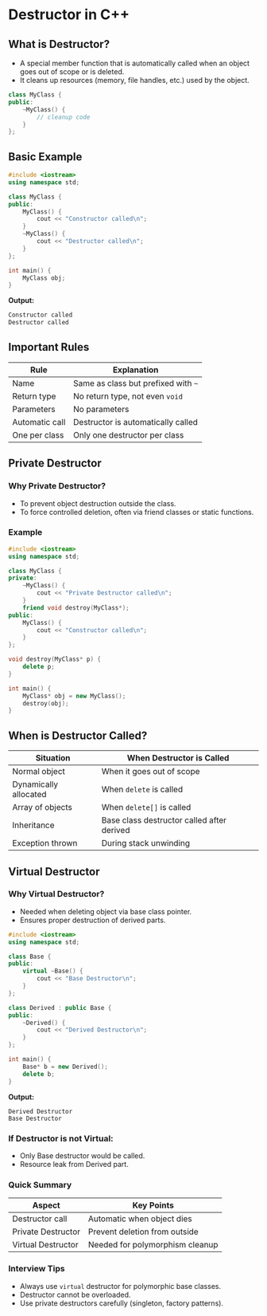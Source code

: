 # Destructor in C++

## What is Destructor?

- A special member function that is automatically called when an object goes out of scope or is deleted.
- It cleans up resources (memory, file handles, etc.) used by the object.

```cpp
class MyClass {
public:
    ~MyClass() {
        // cleanup code
    }
};
```

## Basic Example

```cpp
#include <iostream>
using namespace std;

class MyClass {
public:
    MyClass() {
        cout << "Constructor called\n";
    }
    ~MyClass() {
        cout << "Destructor called\n";
    }
};

int main() {
    MyClass obj;
}
```

**Output:**

```cpp
Constructor called
Destructor called
```

## Important Rules

| Rule           | Explanation                         |
| -------------- | ----------------------------------- |
| Name           | Same as class but prefixed with `~` |
| Return type    | No return type, not even `void`     |
| Parameters     | No parameters                       |
| Automatic call | Destructor is automatically called  |
| One per class  | Only one destructor per class       |

## Private Destructor

### Why Private Destructor?

- To prevent object destruction outside the class.
- To force controlled deletion, often via friend classes or static functions.

### Example

```cpp
#include <iostream>
using namespace std;

class MyClass {
private:
    ~MyClass() {
        cout << "Private Destructor called\n";
    }
    friend void destroy(MyClass*);
public:
    MyClass() {
        cout << "Constructor called\n";
    }
};

void destroy(MyClass* p) {
    delete p;
}

int main() {
    MyClass* obj = new MyClass();
    destroy(obj);
}
```

## When is Destructor Called?

| Situation             | When Destructor is Called                  |
| --------------------- | ------------------------------------------ |
| Normal object         | When it goes out of scope                  |
| Dynamically allocated | When `delete` is called                    |
| Array of objects      | When `delete[]` is called                  |
| Inheritance           | Base class destructor called after derived |
| Exception thrown      | During stack unwinding                     |

## Virtual Destructor

### Why Virtual Destructor?

- Needed when deleting object via base class pointer.
- Ensures proper destruction of derived parts.

```cpp
#include <iostream>
using namespace std;

class Base {
public:
    virtual ~Base() {
        cout << "Base Destructor\n";
    }
};

class Derived : public Base {
public:
    ~Derived() {
        cout << "Derived Destructor\n";
    }
};

int main() {
    Base* b = new Derived();
    delete b;
}
```

**Output:**

```
Derived Destructor
Base Destructor
```

### If Destructor is not Virtual:

- Only Base destructor would be called.
- Resource leak from Derived part.

### Quick Summary

| Aspect             | Key Points                      |
| ------------------ | ------------------------------- |
| Destructor call    | Automatic when object dies      |
| Private Destructor | Prevent deletion from outside   |
| Virtual Destructor | Needed for polymorphism cleanup |

### Interview Tips

- Always use `virtual` destructor for polymorphic base classes.
- Destructor cannot be overloaded.
- Use private destructors carefully (singleton, factory patterns).
